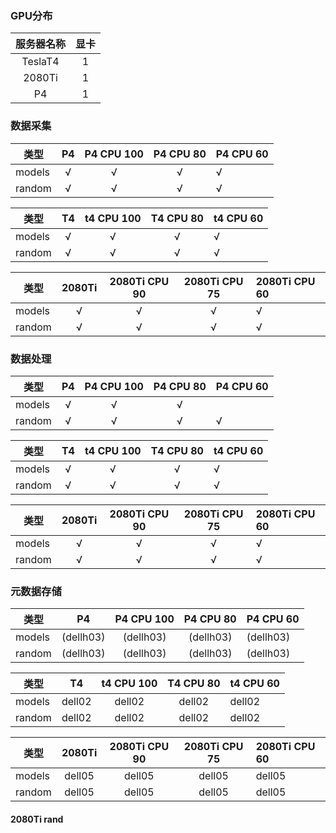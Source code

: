 ### GPU分布

|  服务器名称  | 显卡 |
|:-------:|:--:|
| TeslaT4 | 1  |
| 2080Ti  | 1  |
|   P4    | 1  |

### 数据采集

| 类型     | P4 | P4 CPU 100 | P4 CPU 80 | P4 CPU 60 | 
|--------|:--:|:----------:|:---------:|:----------|
| models | √  |     √      |     √     | √         |
| random | √  |     √      |     √     | √         | 

| 类型     | T4 | t4 CPU 100 | T4 CPU 80 | t4 CPU 60 | 
|--------|:--:|:----------:|:---------:|:----------|
| models | √  |     √      |     √     | √         |
| random | √  |     √      |     √     | √         | 

| 类型     | 2080Ti | 2080Ti CPU 90 | 2080Ti CPU 75 | 2080Ti CPU 60 | 
|--------|:------:|:-------------:|:-------------:|:--------------|
| models |   √    |       √       |       √       | √             |
| random |   √    |       √       |       √       | √             | 

### 数据处理

| 类型     | P4 | P4 CPU 100 | P4 CPU 80 | P4 CPU 60 | 
|--------|:--:|:----------:|:---------:|:----------|
| models | √  |     √      |     √     |           |
| random | √  |     √      |     √     | √         | 

| 类型     | T4 | t4 CPU 100 | T4 CPU 80 | t4 CPU 60 | 
|--------|:--:|:----------:|:---------:|:----------|
| models | √  |     √      |     √     | √         |
| random | √  |     √      |     √     | √         | 

| 类型     | 2080Ti | 2080Ti CPU 90 | 2080Ti CPU 75 | 2080Ti CPU 60 | 
|--------|:------:|:-------------:|:-------------:|:--------------|
| models |   √    |       √       |       √       | √             |
| random |   √    |       √       |       √       | √             | 

### 元数据存储

| 类型     |    P4     | P4 CPU 100 | P4 CPU 80 | P4 CPU 60 | 
|--------|:---------:|:----------:|:---------:|:----------|
| models | (dellh03) | (dellh03)  | (dellh03) | (dellh03) |
| random | (dellh03) | (dellh03)  | (dellh03) | (dellh03) | 

| 类型     |   T4   | t4 CPU 100 | T4 CPU 80 | t4 CPU 60 | 
|--------|:------:|:----------:|:---------:|:----------|
| models | dell02 |   dell02   |  dell02   | dell02    |
| random | dell02 |   dell02   |  dell02   | dell02    | 

| 类型     | 2080Ti | 2080Ti CPU 90 | 2080Ti CPU 75 | 2080Ti CPU 60 | 
|--------|:------:|:-------------:|:-------------:|:--------------|
| models | dell05 |    dell05     |    dell05     | dell05        |
| random | dell05 |    dell05     |    dell05     | dell05        | 

#### 2080Ti rand



